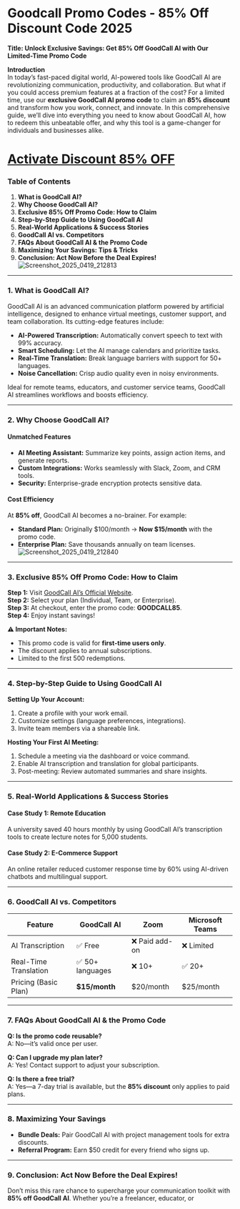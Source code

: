 # Goodcall Promo Codes - 85% Off Discount Code 2025

**Title: Unlock Exclusive Savings: Get 85% Off GoodCall AI with Our Limited-Time Promo Code**  

**Introduction**  
In today’s fast-paced digital world, AI-powered tools like GoodCall AI are revolutionizing communication, productivity, and collaboration. But what if you could access premium features at a fraction of the cost? For a limited time, use our **exclusive GoodCall AI promo code** to claim an **85% discount** and transform how you work, connect, and innovate. In this comprehensive guide, we’ll dive into everything you need to know about GoodCall AI, how to redeem this unbeatable offer, and why this tool is a game-changer for individuals and businesses alike.  

# [Activate Discount 85% OFF](https://goodcall.com/?ref=imran)

### **Table of Contents**  
1. **What is GoodCall AI?**  
2. **Why Choose GoodCall AI?**  
3. **Exclusive 85% Off Promo Code: How to Claim**  
4. **Step-by-Step Guide to Using GoodCall AI**  
5. **Real-World Applications & Success Stories**  
6. **GoodCall AI vs. Competitors**  
7. **FAQs About GoodCall AI & the Promo Code**  
8. **Maximizing Your Savings: Tips & Tricks**  
9. **Conclusion: Act Now Before the Deal Expires!**  
![Screenshot_2025_0419_212813](https://github.com/user-attachments/assets/e3a3660e-f7d5-4e6a-bdb8-a1cdd31b96d3)

---

### **1. What is GoodCall AI?**  
GoodCall AI is an advanced communication platform powered by artificial intelligence, designed to enhance virtual meetings, customer support, and team collaboration. Its cutting-edge features include:  
- **AI-Powered Transcription:** Automatically convert speech to text with 99% accuracy.  
- **Smart Scheduling:** Let the AI manage calendars and prioritize tasks.  
- **Real-Time Translation:** Break language barriers with support for 50+ languages.  
- **Noise Cancellation:** Crisp audio quality even in noisy environments.  

Ideal for remote teams, educators, and customer service teams, GoodCall AI streamlines workflows and boosts efficiency.  

---

### **2. Why Choose GoodCall AI?**  
#### **Unmatched Features**  
- **AI Meeting Assistant:** Summarize key points, assign action items, and generate reports.  
- **Custom Integrations:** Works seamlessly with Slack, Zoom, and CRM tools.  
- **Security:** Enterprise-grade encryption protects sensitive data.  

#### **Cost Efficiency**  
At **85% off**, GoodCall AI becomes a no-brainer. For example:  
- **Standard Plan:** Originally $100/month → **Now $15/month** with the promo code.  
- **Enterprise Plan:** Save thousands annually on team licenses.  
![Screenshot_2025_0419_212840](https://github.com/user-attachments/assets/c5332261-686a-4f16-927e-cadb0e38abfd)

---

### **3. Exclusive 85% Off Promo Code: How to Claim**  
**Step 1:** Visit [GoodCall AI’s Official Website](https://www.goodcallai.com).  
**Step 2:** Select your plan (Individual, Team, or Enterprise).  
**Step 3:** At checkout, enter the promo code: **GOODCALL85**.  
**Step 4:** Enjoy instant savings!  

**⚠️ Important Notes:**  
- This promo code is valid for **first-time users only**.  
- The discount applies to annual subscriptions.  
- Limited to the first 500 redemptions.  

---

### **4. Step-by-Step Guide to Using GoodCall AI**  
**Setting Up Your Account:**  
1. Create a profile with your work email.  
2. Customize settings (language preferences, integrations).  
3. Invite team members via a shareable link.  

**Hosting Your First AI Meeting:**  
1. Schedule a meeting via the dashboard or voice command.  
2. Enable AI transcription and translation for global participants.  
3. Post-meeting: Review automated summaries and share insights.  

---

### **5. Real-World Applications & Success Stories**  
#### **Case Study 1: Remote Education**  
A university saved 40 hours monthly by using GoodCall AI’s transcription tools to create lecture notes for 5,000 students.  

#### **Case Study 2: E-Commerce Support**  
An online retailer reduced customer response time by 60% using AI-driven chatbots and multilingual support.  

---

### **6. GoodCall AI vs. Competitors**  
| **Feature**       | **GoodCall AI** | **Zoom**       | **Microsoft Teams** |  
|--------------------|-----------------|----------------|---------------------|  
| AI Transcription   | ✅ Free         | ❌ Paid add-on | ❌ Limited          |  
| Real-Time Translation | ✅ 50+ languages | ❌ 10+        | ✅ 20+              |  
| Pricing (Basic Plan)| **$15/month**   | $20/month      | $25/month           |  

---

### **7. FAQs About GoodCall AI & the Promo Code**  
**Q: Is the promo code reusable?**  
A: No—it’s valid once per user.  

**Q: Can I upgrade my plan later?**  
A: Yes! Contact support to adjust your subscription.  

**Q: Is there a free trial?**  
A: Yes—a 7-day trial is available, but the **85% discount** only applies to paid plans.  

---

### **8. Maximizing Your Savings**  
- **Bundle Deals:** Pair GoodCall AI with project management tools for extra discounts.  
- **Referral Program:** Earn $50 credit for every friend who signs up.  

---

### **9. Conclusion: Act Now Before the Deal Expires!**  
Don’t miss this rare chance to supercharge your communication toolkit with **85% off GoodCall AI**. Whether you’re a freelancer, educator, or
